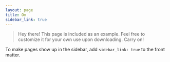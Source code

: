 ```yaml
---
layout: page
title: Om
sidebar_link: true
---
```


> Hey there! This page is included as an example. Feel free to customize it
> for your own use upon downloading. Carry on!

To make pages show up in the sidebar, add `sidebar_link: true` to the front
matter.